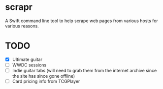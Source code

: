 # scrapr

A Swift command line tool to help scrape web pages from various hosts for various reasons.

# TODO
- [x] Ultimate guitar
- [ ] WWDC sessions
- [ ] Indie guitar tabs (will need to grab them from the internet archive since the site has since gone offline)
- [ ] Card pricing info from TCGPlayer
